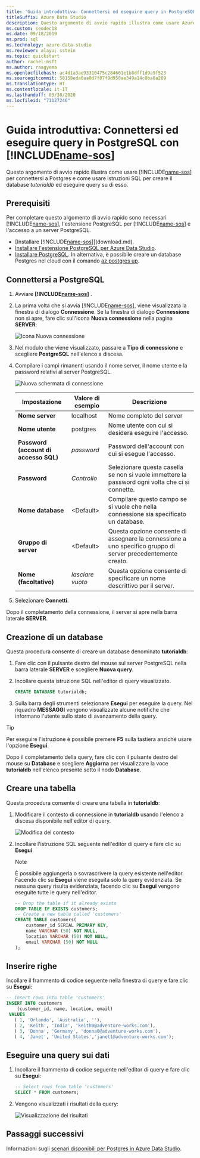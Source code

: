 ```yaml
---
title: 'Guida introduttiva: Connettersi ed eseguire query in PostgreSQL'
titleSuffix: Azure Data Studio
description: Questo argomento di avvio rapido illustra come usare Azure Data Studio per connettersi a PostgreSQL ed eseguire una query
ms.custom: seodec18
ms.date: 09/18/2019
ms.prod: sql
ms.technology: azure-data-studio
ms.reviewer: alayu; sstein
ms.topic: quickstart
author: rachel-msft
ms.author: raagyema
ms.openlocfilehash: ac4d1a3ae93310475c284661e1b8dff1d9a9f523
ms.sourcegitcommit: 58158eda0aa0d7f87f9d958ae349a14c0ba8a209
ms.translationtype: HT
ms.contentlocale: it-IT
ms.lasthandoff: 03/30/2020
ms.locfileid: "71127246"
---
```

# <a name="quickstart-connect-and-query-postgresql-using-name-sos"></a>Guida introduttiva: Connettersi ed eseguire query in PostgreSQL con [!INCLUDE[name-sos](../includes/name-sos-short.md)]
Questo argomento di avvio rapido illustra come usare [!INCLUDE[name-sos](../includes/name-sos-short.md)] per connettersi a Postgres e come usare istruzioni SQL per creare il database *tutorialdb* ed eseguire query su di esso.

## <a name="prerequisites"></a>Prerequisiti

Per completare questo argomento di avvio rapido sono necessari [!INCLUDE[name-sos](../includes/name-sos-short.md)], l'estensione PostgreSQL per [!INCLUDE[name-sos](../includes/name-sos-short.md)] e l'accesso a un server PostgreSQL.

- [Installare [!INCLUDE[name-sos](../includes/name-sos-short.md)]](download.md).
- [Installare l'estensione PostgreSQL per Azure Data Studio](postgres-extension.md).
- [Installare PostgreSQL](https://www.postgresql.org/download/). In alternativa, è possibile creare un database Postgres nel cloud con il comando [az postgres up](https://docs.microsoft.com/azure/postgresql/quickstart-create-server-up-azure-cli). 

## <a name="connect-to-postgresql"></a>Connettersi a PostgreSQL

1. Avviare **[!INCLUDE[name-sos](../includes/name-sos-short.md)]** .

2. La prima volta che si avvia [!INCLUDE[name-sos](../includes/name-sos-short.md)], viene visualizzata la finestra di dialogo **Connessione**. Se la finestra di dialogo **Connessione** non si apre, fare clic sull'icona **Nuova connessione** nella pagina **SERVER**:

   ![Icona Nuova connessione](media/quickstart-postgresql/new-connection-icon.png)

3. Nel modulo che viene visualizzato, passare a **Tipo di connessione** e scegliere **PostgreSQL** nell'elenco a discesa.


4. Compilare i campi rimanenti usando il nome server, il nome utente e la password relativi al server PostgreSQL. 

   ![Nuova schermata di connessione](media/quickstart-postgresql/new-connection-screen.png)  

   | Impostazione       | Valore di esempio | Descrizione |
   | ------------ | ------------------ | ------------------------------------------------- | 
   | **Nome server** | localhost | Nome completo del server |
   | **Nome utente** | postgres | Nome utente con cui si desidera eseguire l'accesso. |
   | **Password (account di accesso SQL)** | *password* | Password dell'account con cui si esegue l'accesso. |
   | **Password** | *Controllo* | Selezionare questa casella se non si vuole immettere la password ogni volta che ci si connette. |
   | **Nome database** | \<Default\> | Compilare questo campo se si vuole che nella connessione sia specificato un database. |
   | **Gruppo di server** | \<Default\> | Questa opzione consente di assegnare la connessione a uno specifico gruppo di server precedentemente creato. | 
   | **Nome (facoltativo)** | *lasciare vuoto* | Questa opzione consente di specificare un nome descrittivo per il server. | 

5. Selezionare **Connetti**. 

Dopo il completamento della connessione, il server si apre nella barra laterale **SERVER**.


## <a name="create-a-database"></a>Creazione di un database

Questa procedura consente di creare un database denominato **tutorialdb**:

1. Fare clic con il pulsante destro del mouse sul server PostgreSQL nella barra laterale **SERVER** e scegliere **Nuova query**.

2. Incollare questa istruzione SQL nell'editor di query visualizzato.

   ```sql
   CREATE DATABASE tutorialdb;
   ```

3. Sulla barra degli strumenti selezionare **Esegui** per eseguire la query. Nel riquadro **MESSAGGI** vengono visualizzate alcune notifiche che informano l'utente sullo stato di avanzamento della query.

>[!TIP]
> Per eseguire l'istruzione è possibile premere **F5** sulla tastiera anziché usare l'opzione **Esegui**.

Dopo il completamento della query, fare clic con il pulsante destro del mouse su **Database** e scegliere **Aggiorna** per visualizzare la voce **tutorialdb** nell'elenco presente sotto il nodo **Database**.


## <a name="create-a-table"></a>Creare una tabella

 Questa procedura consente di creare una tabella in **tutorialdb**:

1. Modificare il contesto di connessione in **tutorialdb** usando l'elenco a discesa disponibile nell'editor di query. 

   ![Modifica del contesto](media/quickstart-postgresql/change-context.png)

2. Incollare l'istruzione SQL seguente nell'editor di query e fare clic su **Esegui**. 

   > [!NOTE]
   > È possibile aggiungerla o sovrascrivere la query esistente nell'editor. Facendo clic su **Esegui** viene eseguita solo la query evidenziata. Se nessuna query risulta evidenziata, facendo clic su **Esegui** vengono eseguite tutte le query nell'editor.

   ```sql
   -- Drop the table if it already exists
   DROP TABLE IF EXISTS customers;
   -- Create a new table called 'customers'
   CREATE TABLE customers(
       customer_id SERIAL PRIMARY KEY,
       name VARCHAR (50) NOT NULL,
       location VARCHAR (50) NOT NULL,
       email VARCHAR (50) NOT NULL
   );
   ```

## <a name="insert-rows"></a>Inserire righe

Incollare il frammento di codice seguente nella finestra di query e fare clic su **Esegui**:

   ```sql
   -- Insert rows into table 'customers'
   INSERT INTO customers
       (customer_id, name, location, email)
    VALUES
      ( 1, 'Orlando', 'Australia', ''),
      ( 2, 'Keith', 'India', 'keith0@adventure-works.com'),
      ( 3, 'Donna', 'Germany', 'donna0@adventure-works.com'),
      ( 4, 'Janet', 'United States','janet1@adventure-works.com');
   ```

## <a name="query-the-data"></a>Eseguire una query sui dati

1. Incollare il frammento di codice seguente nell'editor di query e fare clic su **Esegui**:
   
   ```sql
   -- Select rows from table 'customers'
   SELECT * FROM customers; 
   ```

2. Vengono visualizzati i risultati della query:

   ![Visualizzazione dei risultati](media/quickstart-postgresql/view-results.png)

## <a name="next-steps"></a>Passaggi successivi

Informazioni sugli [scenari disponibili per Postgres in Azure Data Studio](postgres-extension.md). 